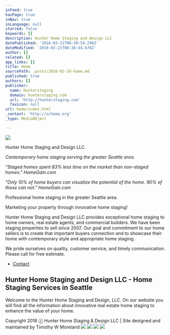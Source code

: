 ```yaml
---
inFeed: true
hasPage: true
inNav: true
inLanguage: null
starred: false
keywords: []
description: Hunter Home Staging and Design LLC
datePublished: '2016-03-21T00:38:54.296Z'
dateModified: '2016-03-21T00:38:44.676Z'
author: []
related: []
app_links: []
title: Home
sourcePath: _posts/2016-03-20-home.md
published: true
authors: []
publisher:
  name: Hunterstaging
  domain: hunterstaging.com
  url: 'http://hunterstaging.com'
  favicon: null
url: home/index.html
_context: 'http://schema.org'
_type: MediaObject

---
```

![](https://the-grid-user-content.s3-us-west-2.amazonaws.com/406a13e5-fe7a-4776-a20c-82fafa00ec44.jpg)

Hunter Home Staging and Design LLC

_Contemporary home staging serving the greater Seattle area._

_"Staged homes spent 83% less time on the market than non-staged homes." HomeGain.com_

_"Only 10% of home buyers can visualize the potential of the home. 90% of those can not." HomeGain.com_

Professional home staging in the greater Seattle area.

Marketing your property through innovative home staging!

Hunter Home Staging and Design LLC provides exceptional home staging to home owners, real estate agents, and commercial builders. We have been staging properties to sell since 2007\. Our goal and commitment to our home sellers is to create that important buyers connection and to showcase their home with contemporary style and appropriate home staging.

We pride ourselves on quality, customer service, and timely communication. Please call for free estimate. 

* [Contact][0]

<article style=""><h1>Hunter Home Staging and Design LLC - Home Staging Services in Seattle</h1><p>Welcome to the Hunter Home Staging and Design, LLC. On our website you will find all the information about innovative real estate home staging to enhance the value of your home.</p></article>

Copyright 2016 ⓒ Hunter Home Staging & Design LLC | Site designed and maintained by Timothy W Moreland
![](https://the-grid-user-content.s3-us-west-2.amazonaws.com/c5d1287c-62c4-4359-86ad-669bf683eb17.jpg)
![](https://the-grid-user-content.s3-us-west-2.amazonaws.com/f8e172ea-b813-432a-9b27-d305b41b0e1a.jpg)
![](https://the-grid-user-content.s3-us-west-2.amazonaws.com/e780f16c-4326-43c9-88bd-daa033ff9933.jpg)
![](https://the-grid-user-content.s3-us-west-2.amazonaws.com/e08bbc47-1f5f-4812-9a35-e9978f126f7b.jpg)

[0]: https://thegrid.ai/hunterhomestaging/contact/
